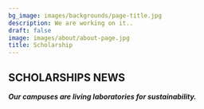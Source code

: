 ```yaml
---
bg_image: images/backgrounds/page-title.jpg
description: We are working on it..
draft: false
image: images/about/about-page.jpg
title: Scholarship
---
```


## SCHOLARSHIPS NEWS

**_Our campuses are living laboratories for sustainability._**

